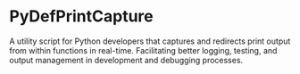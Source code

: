 # PyDefPrintCapture
A utility script for Python developers that captures and redirects print output from within functions in real-time. 
Facilitating better logging, testing, and output management in development and debugging processes.
